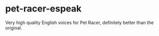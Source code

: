 # pet-racer-espeak
Very high quality English voices for Pet Racer, definitely better than the original.
